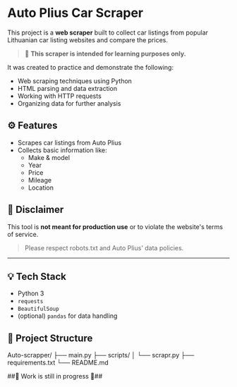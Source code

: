 # Auto Plius Car Scraper

This project is a **web scraper** built to collect car listings from popular Lithuanian car listing websites and compare the prices.

> 🚨 **This scraper is intended for learning purposes only.**

It was created to practice and demonstrate the following:
- Web scraping techniques using Python
- HTML parsing and data extraction
- Working with HTTP requests
- Organizing data for further analysis

## ⚙️ Features

- Scrapes car listings from Auto Plius
- Collects basic information like:
  - Make & model
  - Year
  - Price
  - Mileage
  - Location

## 🚫 Disclaimer

This tool is **not meant for production use** or to violate the website's terms of service.

> Please respect robots.txt and Auto Plius' data policies.

---

## 💡 Tech Stack

- Python 3
- `requests`
- `BeautifulSoup`
- (optional) `pandas` for data handling

## 📁 Project Structure

Auto-scrapper/
├── main.py
├── scripts/
│ └── scrapr.py
├── requirements.txt
└── README.md

##🚨 Work is still in progress 🚨##
